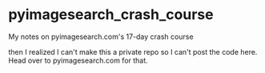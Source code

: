 # pyimagesearch_crash_course
My notes on pyimagesearch.com's 17-day crash course

then I realized I can't make this a private repo so I can't post the code here. Head over to pyimagesearch.com for that.
